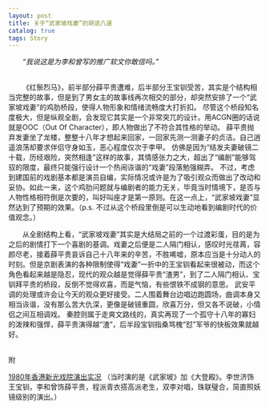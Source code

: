 ```yaml
---
layout: post
title: 关于“武家坡戏妻”的胡说八道
catalog: true  
tags: Story
---
```


&emsp;&emsp;*“我说这是为李和曾写的推广软文你敢信吗。”*

<br/>
&emsp;&emsp;《红鬃烈马》，前半部分薛平贵遭难，后半部分王宝钏受苦，其实是个结构相当完整的故事，但是到了男女主的故事线再次相交的部分，却突然安排了一个“武家坡戏妻”的鸡肋桥段，使得人物形象和情绪流畅度大打折扣。
尽管这个桥段知名度极大，但是纵观全剧，会发现它其实是一个非常突兀的设计。用ACGN圈的话说就是OOC（Out Of Character），即人物做出了不符合其性格的举动。
薛平贵抛弃发妻坐了龙楼，整整十八年才想起来回家，一回家先测一测妻子的贞洁。自己逍遥浪荡却要求伴侣守身如玉，恶心程度仅次于李甲。
仿佛是因为“结发夫妻破镜二十载，历经艰险，突然相逢”这样的故事，其情感张力之大，超出了“编剧”能够驾驭的限度，最终只能强行设计一个热闹诙谐的“戏妻”段落勉强糊弄。
不过，考虑到建国前的戏剧基本都是演员自编，实际情况或许是为了吸引观众而做出了改动和妥协。如此一来，这个鸡肋问题就与编剧者的能力无关，毕竟当时情境下，是否与人物性格相符倒是次要的，叫好叫座才是第一原则。在这一点上，“武家坡戏妻”显然达到了预期的效果。（p.s. 不过从这个桥段里倒是可以生动地看到编剧时代的价值观念。）

&emsp;&emsp;从全剧结构上看，“武家坡戏妻”其实是大结局之前的一个过渡彩蛋，目的是为之后的剧情打下一个喜剧的基调。戏妻之后便是二人隔门相认，感叹时光荏苒，容颜尽老，接着薛平贵哀诉自己十八年来的辛苦，不胜唏嘘，原本应当是十分动人的时刻。但是京剧表演的各种限制使得“戏妻”一折中的王宝钏看起来很被动，而这个角色看起来越是隐忍，现代的观众越是觉得薛平贵“渣男”，到了二人隔门相认、宝钏拜平贵的桥段，反倒不觉得欢喜，而是气恼，有些恨铁不成钢的意思。
武安平调的处理或许会让今天的观众更好接受。二人围着舞台边唱边跑圆场，曲调本身又相当诙谐，没有那么苦大仇深，更像是破镜重圆，欣喜万分，但又各不说破，小情侣之间互相调戏。
秦腔则属于走爽文路线的，真实再现了一个孤守十八年的寡妇的泼辣和强悍，薛平贵演得越“渣”，后半段宝钏指桑骂槐“怼”军爷的快板效果就越好。


<br/>
附

[1980年香港新光戏院演出实况](https://www.bilibili.com/video/BV1ht411a7g9)
（当时演的是《武家坡》加《大登殿》。李世济饰王宝钏，李和曾饰薛平贵，程派青衣搭高派老生，双李对唱，珠联璧合，简直照妖镜级别的演出。）
